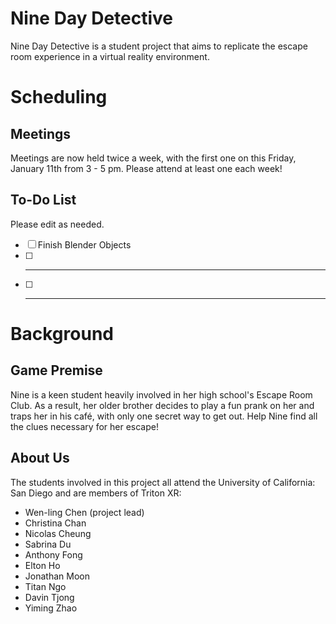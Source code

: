 # Nine Day Detective
Nine Day Detective is a student project that aims to replicate the escape room experience in a virtual reality environment.

# Scheduling

## Meetings
Meetings are now held twice a week, with the first one on this Friday, January 11th from 3 - 5 pm. Please attend at least one each week!

## To-Do List 
Please edit as needed.

- [ ] Finish Blender Objects
- [ ] _____
- [ ] _____

# Background 

## Game Premise
Nine is a keen student heavily involved in her high school's Escape Room Club. As a result, her older brother decides to play a 
fun prank on her and traps her in his café, with only one secret way to get out. Help Nine find all the clues necessary for her escape!

## About Us
The students involved in this project all attend the University of California: San Diego and are members of Triton XR:
- Wen-ling Chen (project lead)
- Christina Chan   
- Nicolas Cheung  
- Sabrina Du  
- Anthony Fong  
- Elton Ho  
- Jonathan Moon  
- Titan Ngo  
- Davin Tjong 
- Yiming Zhao  
                               
                               
                                                                                                                                           



